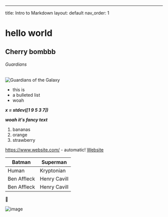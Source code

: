 ---
title: Intro to Markdown 
layout: default
nav_order: 1

# hello world
## Cherry bombbb
###### Guardians

![Guardians of the Galaxy](https://m.media-amazon.com/images/M/MV5BMTAwMjU5OTgxNjZeQTJeQWpwZ15BbWU4MDUxNDYxODEx._V1_.jpg)

* this is 
* a bulleted list
* woah

***x = stdev([1 9 5 3 7])***

_**woah it's fancy text**_

1. bananas
1. orange
1. strawberry

https://www.website.com/ - automatic!
[Website](https://www.website.com/)

Batman | Superman
------------ | -------------
Human | Kryptonian
Ben Affleck | Henry Cavill
Ben Affleck | Henry Cavill

:otter:

![image](https://user-images.githubusercontent.com/78190929/106542310-91ae6500-64d1-11eb-9b63-8f8622494cf6.png)



